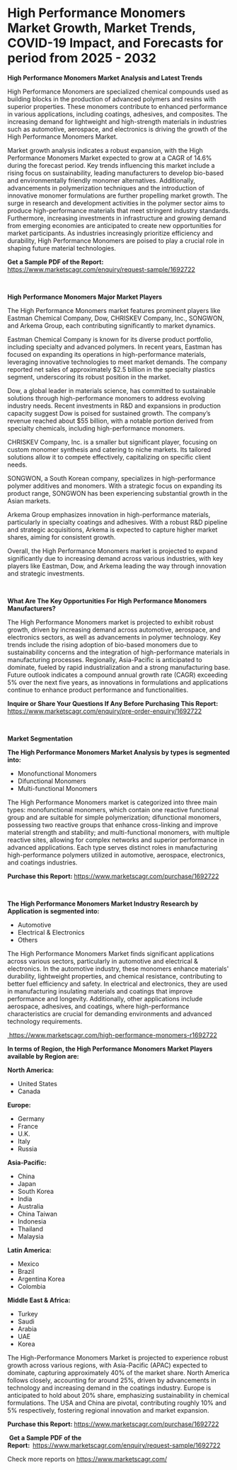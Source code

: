 <p><h1>High Performance Monomers Market Growth, Market Trends, COVID-19 Impact, and Forecasts for period from 2025 - 2032</h1></p><p><strong>High Performance Monomers Market Analysis and Latest Trends</strong></p>
<p><p>High Performance Monomers are specialized chemical compounds used as building blocks in the production of advanced polymers and resins with superior properties. These monomers contribute to enhanced performance in various applications, including coatings, adhesives, and composites. The increasing demand for lightweight and high-strength materials in industries such as automotive, aerospace, and electronics is driving the growth of the High Performance Monomers Market. </p><p>Market growth analysis indicates a robust expansion, with the High Performance Monomers Market expected to grow at a CAGR of 14.6% during the forecast period. Key trends influencing this market include a rising focus on sustainability, leading manufacturers to develop bio-based and environmentally friendly monomer alternatives. Additionally, advancements in polymerization techniques and the introduction of innovative monomer formulations are further propelling market growth. The surge in research and development activities in the polymer sector aims to produce high-performance materials that meet stringent industry standards. Furthermore, increasing investments in infrastructure and growing demand from emerging economies are anticipated to create new opportunities for market participants. As industries increasingly prioritize efficiency and durability, High Performance Monomers are poised to play a crucial role in shaping future material technologies.</p></p>
<p><strong>Get a Sample PDF of the Report:&nbsp;</strong> <a href="https://www.marketscagr.com/enquiry/request-sample/1692722?utm_campaign=1869&utm_medium=2&utm_source=Github&utm_content=ia&utm_term=08012025&utm_id=high-performance-monomers">https://www.marketscagr.com/enquiry/request-sample/1692722</a></p>
<p>&nbsp;</p>
<p><strong>High Performance Monomers Major Market Players</strong></p>
<p><p>The High Performance Monomers market features prominent players like Eastman Chemical Company, Dow, CHRISKEV Company, Inc., SONGWON, and Arkema Group, each contributing significantly to market dynamics. </p><p>Eastman Chemical Company is known for its diverse product portfolio, including specialty and advanced polymers. In recent years, Eastman has focused on expanding its operations in high-performance materials, leveraging innovative technologies to meet market demands. The company reported net sales of approximately $2.5 billion in the specialty plastics segment, underscoring its robust position in the market.</p><p>Dow, a global leader in materials science, has committed to sustainable solutions through high-performance monomers to address evolving industry needs. Recent investments in R&D and expansions in production capacity suggest Dow is poised for sustained growth. The company’s revenue reached about $55 billion, with a notable portion derived from specialty chemicals, including high-performance monomers.</p><p>CHRISKEV Company, Inc. is a smaller but significant player, focusing on custom monomer synthesis and catering to niche markets. Its tailored solutions allow it to compete effectively, capitalizing on specific client needs.</p><p>SONGWON, a South Korean company, specializes in high-performance polymer additives and monomers. With a strategic focus on expanding its product range, SONGWON has been experiencing substantial growth in the Asian markets.</p><p>Arkema Group emphasizes innovation in high-performance materials, particularly in specialty coatings and adhesives. With a robust R&D pipeline and strategic acquisitions, Arkema is expected to capture higher market shares, aiming for consistent growth.</p><p>Overall, the High Performance Monomers market is projected to expand significantly due to increasing demand across various industries, with key players like Eastman, Dow, and Arkema leading the way through innovation and strategic investments.</p></p>
<p>&nbsp;</p>
<p><strong>What Are The Key Opportunities For High Performance Monomers Manufacturers?</strong></p>
<p><p>The High Performance Monomers market is projected to exhibit robust growth, driven by increasing demand across automotive, aerospace, and electronics sectors, as well as advancements in polymer technology. Key trends include the rising adoption of bio-based monomers due to sustainability concerns and the integration of high-performance materials in manufacturing processes. Regionally, Asia-Pacific is anticipated to dominate, fueled by rapid industrialization and a strong manufacturing base. Future outlook indicates a compound annual growth rate (CAGR) exceeding 5% over the next five years, as innovations in formulations and applications continue to enhance product performance and functionalities.</p></p>
<p><strong>Inquire or Share Your Questions If Any Before Purchasing This Report:</strong> <a href="https://www.marketscagr.com/enquiry/pre-order-enquiry/1692722?utm_campaign=1869&utm_medium=2&utm_source=Github&utm_content=ia&utm_term=08012025&utm_id=high-performance-monomers">https://www.marketscagr.com/enquiry/pre-order-enquiry/1692722</a></p>
<p>&nbsp;</p>
<p><strong>Market Segmentation</strong></p>
<p><strong>The High Performance Monomers Market Analysis by types is segmented into:</strong></p>
<p><ul><li>Monofunctional Monomers</li><li>Difunctional Monomers</li><li>Multi-functional Monomers</li></ul></p>
<p><p>The High Performance Monomers market is categorized into three main types: monofunctional monomers, which contain one reactive functional group and are suitable for simple polymerization; difunctional monomers, possessing two reactive groups that enhance cross-linking and improve material strength and stability; and multi-functional monomers, with multiple reactive sites, allowing for complex networks and superior performance in advanced applications. Each type serves distinct roles in manufacturing high-performance polymers utilized in automotive, aerospace, electronics, and coatings industries.</p></p>
<p><strong>Purchase this Report:&nbsp;</strong><a href="https://www.marketscagr.com/purchase/1692722?utm_campaign=1869&utm_medium=2&utm_source=Github&utm_content=ia&utm_term=08012025&utm_id=high-performance-monomers">https://www.marketscagr.com/purchase/1692722</a></p>
<p>&nbsp;</p>
<p><strong>The High Performance Monomers Market Industry Research by Application is segmented into:</strong></p>
<p><ul><li>Automotive</li><li>Electrical & Electronics</li><li>Others</li></ul></p>
<p><p>The High Performance Monomers Market finds significant applications across various sectors, particularly in automotive and electrical & electronics. In the automotive industry, these monomers enhance materials' durability, lightweight properties, and chemical resistance, contributing to better fuel efficiency and safety. In electrical and electronics, they are used in manufacturing insulating materials and coatings that improve performance and longevity. Additionally, other applications include aerospace, adhesives, and coatings, where high-performance characteristics are crucial for demanding environments and advanced technology requirements.</p></p>
<p><a href="https://www.marketscagr.com/high-performance-monomers-r1692722?utm_campaign=1869&utm_medium=2&utm_source=Github&utm_content=ia&utm_term=08012025&utm_id=high-performance-monomers">&nbsp;https://www.marketscagr.com/high-performance-monomers-r1692722</a></p>
<p><strong>In terms of Region, the High Performance Monomers Market Players available by Region are:</strong></p>
<p>
    <p> <strong> North America: </strong>
        <ul>
            <li>United States</li>
            <li>Canada</li>
        </ul>
        </p> 
    <p> <strong> Europe: </strong>
        <ul>
            <li>Germany</li>
            <li>France</li>
            <li>U.K.</li>
            <li>Italy</li>
            <li>Russia</li>
        </ul>
        </p> 
    <p> <strong> Asia-Pacific: </strong>
        <ul>
            <li>China</li>
            <li>Japan</li>
            <li>South Korea</li>
            <li>India</li>
            <li>Australia</li>
            <li>China Taiwan</li>
            <li>Indonesia</li>
            <li>Thailand</li>
            <li>Malaysia</li>
        </ul>
        </p> 
    <p> <strong> Latin America: </strong>
        <ul>
            <li>Mexico</li>
            <li>Brazil</li>
            <li>Argentina Korea</li>
            <li>Colombia</li>
        </ul>
        </p> 
    <p> <strong> Middle East & Africa: </strong>
        <ul>
            <li>Turkey</li>
            <li>Saudi</li>
            <li>Arabia</li>
            <li>UAE</li>
            <li>Korea</li>
        </ul>
    </p>
    </p>
<p><p>The High-Performance Monomers Market is projected to experience robust growth across various regions, with Asia-Pacific (APAC) expected to dominate, capturing approximately 40% of the market share. North America follows closely, accounting for around 25%, driven by advancements in technology and increasing demand in the coatings industry. Europe is anticipated to hold about 20% share, emphasizing sustainability in chemical formulations. The USA and China are pivotal, contributing roughly 10% and 5% respectively, fostering regional innovation and market expansion.</p></p>
<p><strong>Purchase this Report: </strong><a href="https://www.marketscagr.com/purchase/1692722?utm_campaign=1869&utm_medium=2&utm_source=Github&utm_content=ia&utm_term=08012025&utm_id=high-performance-monomers">https://www.marketscagr.com/purchase/1692722</a></p>
<p>&nbsp;<strong>Get a Sample PDF of the Report:&nbsp;&nbsp;</strong><a href="https://www.marketscagr.com/enquiry/request-sample/1692722?utm_campaign=1869&utm_medium=2&utm_source=Github&utm_content=ia&utm_term=08012025&utm_id=high-performance-monomers">https://www.marketscagr.com/enquiry/request-sample/1692722</a></p>
<p><strong></strong></p>
<p>Check more reports on <a href="https://www.marketscagr.com/?utm_campaign=1869&utm_medium=2&utm_source=Github&utm_content=ia&utm_term=08012025&utm_id=high-performance-monomers">https://www.marketscagr.com/</a></p>